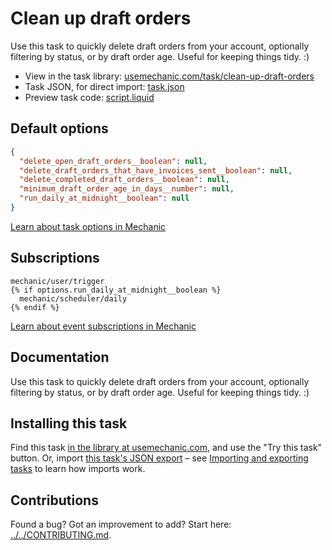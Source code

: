 # Clean up draft orders

Use this task to quickly delete draft orders from your account, optionally filtering by status, or by draft order age. Useful for keeping things tidy. :)

* View in the task library: [usemechanic.com/task/clean-up-draft-orders](https://usemechanic.com/task/clean-up-draft-orders)
* Task JSON, for direct import: [task.json](../../tasks/clean-up-draft-orders.json)
* Preview task code: [script.liquid](./script.liquid)

## Default options

```json
{
  "delete_open_draft_orders__boolean": null,
  "delete_draft_orders_that_have_invoices_sent__boolean": null,
  "delete_completed_draft_orders__boolean": null,
  "minimum_draft_order_age_in_days__number": null,
  "run_daily_at_midnight__boolean": null
}
```

[Learn about task options in Mechanic](https://docs.usemechanic.com/article/471-task-options)

## Subscriptions

```liquid
mechanic/user/trigger
{% if options.run_daily_at_midnight__boolean %}
  mechanic/scheduler/daily
{% endif %}
```

[Learn about event subscriptions in Mechanic](https://docs.usemechanic.com/article/408-subscriptions)

## Documentation

Use this task to quickly delete draft orders from your account, optionally filtering by status, or by draft order age. Useful for keeping things tidy. :)

## Installing this task

Find this task [in the library at usemechanic.com](https://usemechanic.com/task/clean-up-draft-orders), and use the "Try this task" button. Or, import [this task's JSON export](../../tasks/clean-up-draft-orders.json) – see [Importing and exporting tasks](https://docs.usemechanic.com/article/505-importing-and-exporting-tasks) to learn how imports work.

## Contributions

Found a bug? Got an improvement to add? Start here: [../../CONTRIBUTING.md](../../CONTRIBUTING.md).
